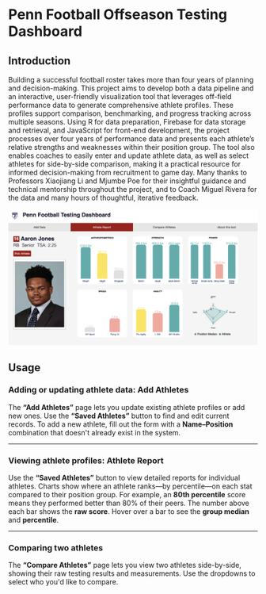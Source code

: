 # Penn Football Offseason Testing Dashboard

## Introduction
Building a successful football roster takes more than four years of planning and decision-making. This project aims to develop both a data pipeline and an interactive, user-friendly visualization tool that leverages off-field performance data to generate comprehensive athlete profiles. These profiles support comparison, benchmarking, and progress tracking across multiple seasons. Using R for data preparation, Firebase for data storage and retrieval, and JavaScript for front-end development, the project processes over four years of performance data and presents each athlete’s relative strengths and weaknesses within their position group. The tool also enables coaches to easily enter and update athlete data, as well as select athletes for side-by-side comparison, making it a practical resource for informed decision-making from recruitment to game day. Many thanks to Professors Xiaojiang Li and Mjumbe Poe for their insightful guidance and technical mentorship throughout the project, and to Coach Miguel Rivera for the data and many hours of thoughtful, iterative feedback.

![Athlete testing dashboard](dashboard.png)

## Usage 
### Adding or updating athlete data: **Add Athletes**

The **“Add Athletes”** page lets you update existing athlete profiles or add new ones. Use the **“Saved Athletes”** button to find and edit current records. To add a new athlete, fill out the form with a **Name–Position** combination that doesn't already exist in the system.

---

### Viewing athlete profiles: **Athlete Report**

Use the **“Saved Athletes”** button to view detailed reports for individual athletes. Charts show where an athlete ranks—by percentile—on each stat compared to their position group. For example, an **80th percentile** score means they performed better than 80% of their peers. The number above each bar shows the **raw score**. Hover over a bar to see the **group median** and **percentile**.

---

### Comparing two athletes

The **“Compare Athletes”** page lets you view two athletes side-by-side, showing their raw testing results and measurements. Use the dropdowns to select who you'd like to compare.
